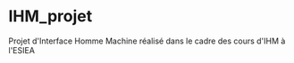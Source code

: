 IHM_projet
==========

Projet d'Interface Homme Machine réalisé dans le cadre des cours d'IHM à l'ESIEA

